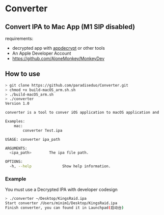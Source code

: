 # Converter

## Convert IPA to Mac App (M1 SIP disabled)
requirements:
- decrypted app with [appdecrypt](https://github.com/paradiseduo/appdecrypt) or other tools
- An Apple Developer Account
- https://github.com/AloneMonkey/MonkeyDev

## How to use
```bash
> git clone https://github.com/paradiseduo/Converter.git
> chmod +x build-macOS_arm.sh.sh
> ./build-macOS_arm.sh
> ./converter
Version 1.0

converter is a tool to conver iOS application to macOS application and run with M1.

Examples:
    mac:
        converter Test.ipa

USAGE: converter ipa_path

ARGUMENTS:
  <ipa_path>        The ipa file path.

OPTIONS:
  -h, --help              Show help information.
```

### Example
You must use a Decrypted IPA with developer codesign
```bash
> ./converter ~/Desktop/KingsRaid.ipa
Start converter /Users/minim1/Desktop/KingsRaid.ipa
Finish converter, you can found it in Launchpad(启动台)
```
